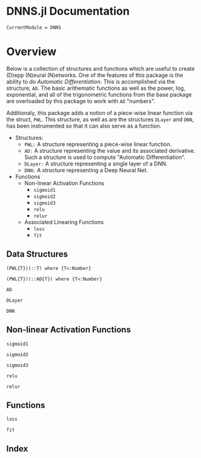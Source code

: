 # DNNS.jl Documentation

```@meta
CurrentModule = DNNS
```

# Overview
Below is a collection of structures and functions which are useful to create (D)epp (N)eural (N)etworks.
One of the features of this package is the ability to do *Automatic Differentiation*.
This is accomplished via the structure, `AD`. The basic arithematic functions as well
as the power, log, exponential, and all of the trigonometric functions from the base 
package are overloaded by this package to work with `AD` "numbers".

Additionaly, this package adds a notion of a piece-wise linear function via the struct, `PWL`.
This structure, as well as are the structures `DLayer` and `DNN`, has been instrumented so 
that it can also serve as a function.

- Structures:
    - `PWL:` A structure representing a piece-wise linear function.
    - `AD:` A structure representing the value and its associated derivative. 
            Such a structure is used to compute "Automatic Differentiation".
    - `DLayer:` A structure representing a single layer of a DNN.
    - `DNN:` A structure representing a Deep Neural Net.
- Functions
    - Non-linear Activation Functions
        - `sigmoid1`
        - `sigmoid2`
        - `sigmoid3`
        - `relu`
        - `relur`
    - Associated Linearing Functions
        - `loss`
        - `fit`

## Data Structures



```@docs
(PWL{T})(::T) where {T<:Number}
```

```@docs
(PWL{T})(::AD{T}) where {T<:Number}
```

```@docs
AD
```

```@docs
DLayer
```

```@docs
DNN
```

## Non-linear Activation Functions

```@docs
sigmoid1
```

```@docs
sigmoid2
```

```@docs
sigmoid3
```

```@docs
relu
```

```@docs
relur
```

## Functions

```@docs
loss
```

```@docs
fit
```


## Index

```@index
```

